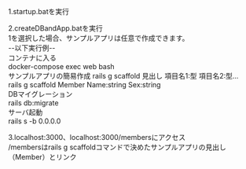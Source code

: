 1.startup.batを実行

2.createDBandApp.batを実行  
 1を選択した場合、サンプルアプリは任意で作成できます。  
 --以下実行例--  
 コンテナに入る  
 docker-compose exec web bash  
 サンプルアプリの簡易作成 rails g scaffold 見出し 項目名1:型 項目名2:型...  
 rails g scaffold Member Name:string Sex:string  
 DBマイグレーション  
 rails db:migrate  
 サーバ起動  
 rails s -b 0.0.0.0  
 
3.localhost:3000、localhost:3000/membersにアクセス  
/membersはrails g scaffoldコマンドで決めたサンプルアプリの見出し（Member）とリンク
